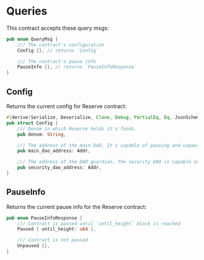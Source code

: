 # Queries

This contract accepts these query msgs:

```rust
pub enum QueryMsg {
    /// The contract's configuration
    Config {}, // returns `Config`

    /// The contract's pause info
    PauseInfo {}, // returns `PauseInfoResponse`
}
```

## Config

Returns the current config for Reserve contract:

```rust
#[derive(Serialize, Deserialize, Clone, Debug, PartialEq, Eq, JsonSchema)]
pub struct Config {
    /// Denom in which Reserve holds it's funds.
    pub denom: String,

    /// The address of the main DAO. It's capable of pausing and unpausing the contract.
    pub main_dao_address: Addr,

    /// The address of the DAO guardian. The security DAO is capable only of pausing the contract.
    pub security_dao_address: Addr,
}
```

## PauseInfo

Returns the current pause info for the Reserve contract:

```rust
pub enum PauseInfoResponse {
    /// Contract is paused until `until_height` block is reached
    Paused { until_height: u64 },

    /// Contract is not paused
    Unpaused {},
}
```
